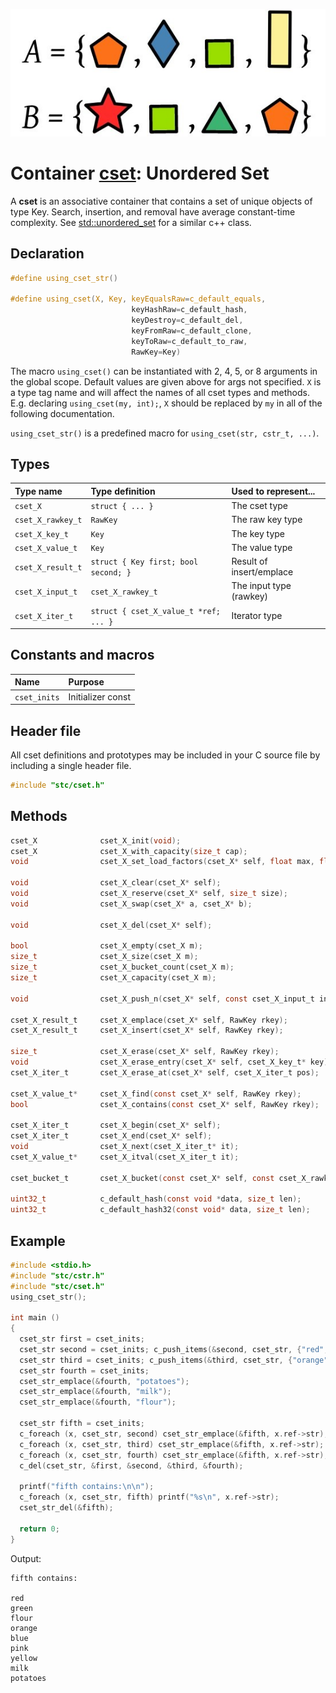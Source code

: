![Set](set.jpg)
# Container [cset](../stc/cmap.h): Unordered Set

A **cset** is an associative container that contains a set of unique objects of type Key. Search, insertion, and removal have average constant-time complexity. See [std::unordered_set](https://en.cppreference.com/w/cpp/container/unordered_set) for a similar c++ class.

## Declaration

```c
#define using_cset_str()

#define using_cset(X, Key, keyEqualsRaw=c_default_equals,
                           keyHashRaw=c_default_hash,
                           keyDestroy=c_default_del,
                           keyFromRaw=c_default_clone,
                           keyToRaw=c_default_to_raw,                           
                           RawKey=Key)
```
The macro `using_cset()` can be instantiated with 2, 4, 5, or 8 arguments in the global scope.
Default values are given above for args not specified. `X` is a type tag name and
will affect the names of all cset types and methods. E.g. declaring `using_cset(my, int);`, `X` should
be replaced by `my` in all of the following documentation.

`using_cset_str()` is a predefined macro for `using_cset(str, cstr_t, ...)`.

## Types

| Type name            | Type definition                       | Used to represent...     |
|:---------------------|:--------------------------------------|:-------------------------|
| `cset_X`             | `struct { ... }`                      | The cset type            |
| `cset_X_rawkey_t`    | `RawKey`                              | The raw key type         |
| `cset_X_key_t`       | `Key`                                 | The key type             |
| `cset_X_value_t`     | `Key`                                 | The value type           |
| `cset_X_result_t`    | `struct { Key first; bool second; }`  | Result of insert/emplace |
| `cset_X_input_t`     | `cset_X_rawkey_t`                     | The input type (rawkey)  |
| `cset_X_iter_t`      | `struct { cset_X_value_t *ref; ... }` | Iterator type            |

## Constants and macros

| Name                                            | Purpose                  |
|:------------------------------------------------|:-------------------------|
|  `cset_inits`                                   | Initializer const        |

## Header file

All cset definitions and prototypes may be included in your C source file by including a single header file.

```c
#include "stc/cset.h"
```
## Methods

```c
cset_X              cset_X_init(void);
cset_X              cset_X_with_capacity(size_t cap);
void                cset_X_set_load_factors(cset_X* self, float max, float shrink);

void                cset_X_clear(cset_X* self);
void                cset_X_reserve(cset_X* self, size_t size);
void                cset_X_swap(cset_X* a, cset_X* b);

void                cset_X_del(cset_X* self);

bool                cset_X_empty(cset_X m);
size_t              cset_X_size(cset_X m);
size_t              cset_X_bucket_count(cset_X m);
size_t              cset_X_capacity(cset_X m);

void                cset_X_push_n(cset_X* self, const cset_X_input_t in[], size_t size);

cset_X_result_t     cset_X_emplace(cset_X* self, RawKey rkey);
cset_X_result_t     cset_X_insert(cset_X* self, RawKey rkey);

size_t              cset_X_erase(cset_X* self, RawKey rkey);
void                cset_X_erase_entry(cset_X* self, cset_X_key_t* key);
cset_X_iter_t       cset_X_erase_at(cset_X* self, cset_X_iter_t pos);

cset_X_value_t*     cset_X_find(const cset_X* self, RawKey rkey);
bool                cset_X_contains(const cset_X* self, RawKey rkey);

cset_X_iter_t       cset_X_begin(cset_X* self);
cset_X_iter_t       cset_X_end(cset_X* self);
void                cset_X_next(cset_X_iter_t* it);
cset_X_value_t*     cset_X_itval(cset_X_iter_t it);

cset_bucket_t       cset_X_bucket(const cset_X* self, const cset_X_rawkey_t* rkeyPtr);

uint32_t            c_default_hash(const void *data, size_t len);
uint32_t            c_default_hash32(const void* data, size_t len);
```

## Example
```c
#include <stdio.h>
#include "stc/cstr.h"
#include "stc/cset.h"
using_cset_str();

int main ()
{
  cset_str first = cset_inits;                                                             // empty
  cset_str second = cset_inits; c_push_items(&second, cset_str, {"red","green","blue"});   // init list
  cset_str third = cset_inits; c_push_items(&third, cset_str, {"orange","pink","yellow"}); // init list
  cset_str fourth = cset_inits;
  cset_str_emplace(&fourth, "potatoes");
  cset_str_emplace(&fourth, "milk");
  cset_str_emplace(&fourth, "flour");

  cset_str fifth = cset_inits;
  c_foreach (x, cset_str, second) cset_str_emplace(&fifth, x.ref->str);
  c_foreach (x, cset_str, third) cset_str_emplace(&fifth, x.ref->str);
  c_foreach (x, cset_str, fourth) cset_str_emplace(&fifth, x.ref->str);
  c_del(cset_str, &first, &second, &third, &fourth);

  printf("fifth contains:\n\n");
  c_foreach (x, cset_str, fifth) printf("%s\n", x.ref->str);
  cset_str_del(&fifth);

  return 0;
}
```
Output:
```
fifth contains:

red
green
flour
orange
blue
pink
yellow
milk
potatoes
```

